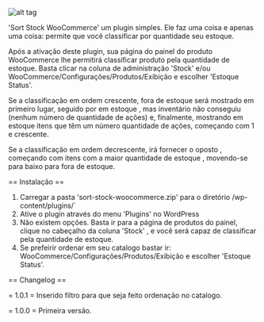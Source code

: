 ![alt tag](https://raw.github.com/username/projectname/branch/path/to/img.png)

'Sort Stock WooCommerce' um plugin simples. Ele faz uma coisa e apenas uma coisa: permite que você classificar por quantidade seu estoque.

Após a ativação deste plugin, sua página do painel do produto WooCommerce lhe permitirá classificar produto pela quantidade de estoque. Basta clicar na coluna de administração 'Stock' e/ou WooCommerce/Configurações/Produtos/Exibição e escolher 'Estoque Status'.

Se a classificação em ordem crescente, fora de estoque será mostrado em primeiro lugar, seguido por em estoque , mas inventário não conseguiu (nenhum número de quantidade de ações) e, finalmente, mostrando em estoque itens que têm um número quantidade de ações, começando com 1 e crescente.

Se a classificação em ordem decrescente, irá fornecer o oposto , começando com itens com a maior quantidade de estoque , movendo-se para baixo para fora de estoque.

== Instalação ==

1. Carregar a pasta 'sort-stock-woocommerce.zip' para o diretório /wp-content/plugins/`
2. Ative o plugin através do menu 'Plugins' no WordPress
3. Não existem opções. Basta ir para a página de produtos do painel, clique no cabeçalho da coluna 'Stock' , e você será capaz de classificar pela quantidade de estoque.
4. Se prefeirir ordenar em seu catalogo bastar ir: WooCommerce/Configurações/Produtos/Exibição e escolher 'Estoque Status'. 

== Changelog ==

= 1.0.1 = Inserido filtro para que seja feito ordenação no catalogo.

= 1.0.0 = Primeira versão.
